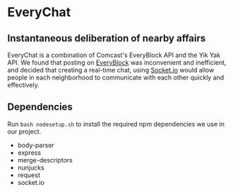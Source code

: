 # EveryChat

## Instantaneous deliberation of nearby affairs
EveryChat is a combination of Comcast's EveryBlock API and the Yik Yak API. We found that posting on [EveryBlock](http://philly.everyblock.com/) was inconvenient and inefficient, and decided that creating a real-time chat, using [Socket.io](http://socket.io/) would allow people in each neighborhood to communicate with each other quickly and effectively.  

## Dependencies

Run `bash nodesetup.sh` to install the required npm dependencies we use in our project. 
- body-parser
- express
- merge-descriptors
- nunjucks
- request
- socket.io


